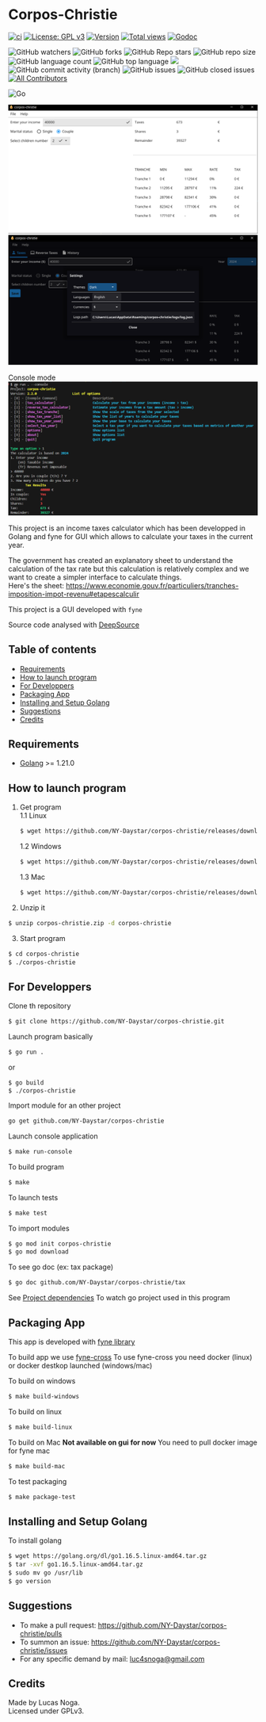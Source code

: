 # Corpos-Christie

[![ci](https://github.com/NY-Daystar/corpos-christie/actions/workflows/go.yml/badge.svg?branch=master)](https://github.com/NY-Daystar/corpos-christie/actions)
[![License: GPL v3](https://img.shields.io/badge/License-GPLv3-blue.svg)](https://www.gnu.org/licenses/gpl-3.0)
[![Version](https://img.shields.io/github/tag/LucasNoga/corpos-christie.svg)](https://github.com/NY-Daystar/corpos-christie/releases)
[![Total views](https://img.shields.io/sourcegraph/rrc/github.com/NY-Daystar/corpos-christie.svg)](https://sourcegraph.com/github.com/NY-Daystar/corpos-christie)
[![Godoc](https://godoc.org/github.com/NY-Daystar/corpos-christie?status.svg)](https://godoc.org/github.com/NY-Daystar/corpos-christie)

![GitHub watchers](https://img.shields.io/github/watchers/ny-daystar/corpos-christie)
![GitHub forks](https://img.shields.io/github/forks/ny-daystar/corpos-christie)
![GitHub Repo stars](https://img.shields.io/github/stars/ny-daystar/corpos-christie)
![GitHub repo size](https://img.shields.io/github/repo-size/ny-daystar/corpos-christie)
![GitHub language count](https://img.shields.io/github/languages/count/ny-daystar/corpos-christie)
![GitHub top language](https://img.shields.io/github/languages/top/ny-daystar/corpos-christie) <a href="https://codeclimate.com/github/ny-daystar/corpos-christie/maintainability"><img src="https://api.codeclimate.com/v1/badges/715c6f3ffb08de5ca621/maintainability" /></a>  
![GitHub commit activity (branch)](https://img.shields.io/github/commit-activity/m/ny-daystar/corpos-christie/main)
![GitHub issues](https://img.shields.io/github/issues/ny-daystar/corpos-christie)
![GitHub closed issues](https://img.shields.io/github/issues-closed-raw/ny-daystar/corpos-christie)
[![All Contributors](https://img.shields.io/badge/all_contributors-1-blue.svg?style=circular)](#contributors)

![Go](https://img.shields.io/badge/go-%2300ADD8.svg?style=for-the-badge&logo=go&logoColor=white)

![Graphic user interface](./docs/graphicmode.png)  
![Settings](./docs/settings.png)

Console mode
![CLI](./docs/consolemode.png)

This project is an income taxes calculator
which has been developped in Golang and fyne for GUI which allows to calculate your taxes in the current year.

The government has created an explanatory sheet to understand the calculation of the tax rate but this calculation is relatively complex and we want to create a simpler interface to calculate things.  
Here's the sheet: https://www.economie.gouv.fr/particuliers/tranches-imposition-impot-revenu#etapescalculir

This project is a GUI developed with `fyne`

Source code analysed with [DeepSource](https://deepsource.com/)

## Table of contents

-   [Requirements](#requirements)
-   [How to launch program](#how-to-launch-program)
-   [For Developpers](#for-developpers)
-   [Packaging App](#packaging-app)
-   [Installing and Setup Golang](#installing-and-setup-golang)
-   [Suggestions](#suggestions)
-   [Credits](#credits)

## Requirements

-   [Golang](https://golang.org/dl/) >= 1.21.0

## How to launch program

1. Get program  
   1.1 Linux

    ```bash
    $ wget https://github.com/NY-Daystar/corpos-christie/releases/download/v1.1.0/linux-corpos-christie-1.1.0.zip -O corpos-christie.zip
    ```

    1.2 Windows

    ```bash
    $ wget https://github.com/NY-Daystar/corpos-christie/releases/download/v1.1.0/windows-corpos-christie-1.1.0.zip -O corpos-christie.zip
    ```

    1.3 Mac

    ```bash
    $ wget https://github.com/NY-Daystar/corpos-christie/releases/download/v1.1.0/mac-corpos-christie-1.1.0.zip -O corpos-christie.zip
    ```

2. Unzip it

```bash
$ unzip corpos-christie.zip -d corpos-christie
```

3. Start program

```bash
$ cd corpos-christie
$ ./corpos-christie
```

## For Developpers

Clone th repository

```bash
$ git clone https://github.com/NY-Daystar/corpos-christie.git
```

Launch program basically

```bash
$ go run .
```

or

```
$ go build
$ ./corpos-christie
```

Import module for an other project

```bash
go get github.com/NY-Daystar/corpos-christie
```

Launch console application

```bash
$ make run-console
```

To build program

```bash
$ make
```

To launch tests

```bash
$ make test
```

To import modules

```bash
$ go mod init corpos-christie
$ go mod download
```

To see go doc (ex: tax package)

```bash
$ go doc github.com/NY-Daystar/corpos-christie/tax
```

See [Project dependencies](https://deps.dev/go/github.com/NY-Daystar/corpos-christie) To watch go project used in this program

## Packaging App

This app is developed with [fyne library](https://fyne.io/)

To build app we use [fyne-cross](https://github.com/fyne-io/fyne-cross)
To use fyne-cross you need docker (linux) or docker destkop launched (windows/mac)

To build on windows

```bash
$ make build-windows
```

To build on linux

```bash
$ make build-linux
```

To build on Mac **Not available on gui for now**
You need to pull docker image for fyne mac

```bash
$ make build-mac
```

To test packaging

```bash
$ make package-test
```

## Installing and Setup Golang

To install golang

```bash
$ wget https://golang.org/dl/go1.16.5.linux-amd64.tar.gz
$ tar -xvf go1.16.5.linux-amd64.tar.gz
$ sudo mv go /usr/lib
$ go version
```

## Suggestions

-   To make a pull request: https://github.com/NY-Daystar/corpos-christie/pulls
-   To summon an issue: https://github.com/NY-Daystar/corpos-christie/issues
-   For any specific demand by mail: luc4snoga@gmail.com

## Credits

Made by Lucas Noga.  
Licensed under GPLv3.

